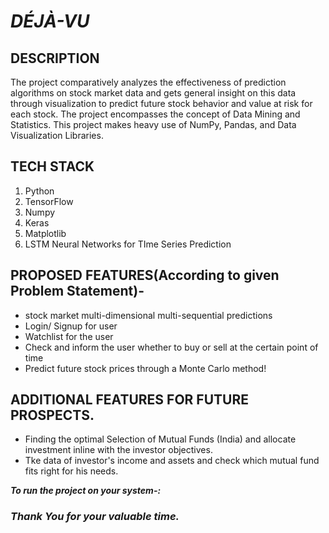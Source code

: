 # ***DÉJÀ-VU***

## **DESCRIPTION**

The project comparatively analyzes the effectiveness of prediction algorithms on stock market data and gets general insight on
this data through visualization to predict future stock behavior and value at risk for each stock. The project encompasses the
concept of Data Mining and Statistics. This project makes heavy use of NumPy, Pandas, and Data Visualization Libraries.

## **TECH STACK**

1. Python 
2. TensorFlow
3. Numpy 
4. Keras 
5. Matplotlib
6. LSTM Neural Networks for TIme Series Prediction


## **PROPOSED FEATURES(According to given Problem Statement)-**

- stock market multi-dimensional multi-sequential predictions
- Login/ Signup for user 
- Watchlist for the user
- Check and inform the user whether to buy or sell at the certain point of time
- Predict future stock prices through a Monte Carlo method!     
  
## **ADDITIONAL FEATURES FOR FUTURE PROSPECTS.**
- Finding the optimal Selection of Mutual Funds (India) and allocate investment inline with the investor objectives.
- Tke data of investor's income and assets and check which mutual fund fits right for his needs.



 ***To run the project on your system-:***


### ***Thank You for your valuable time.***
